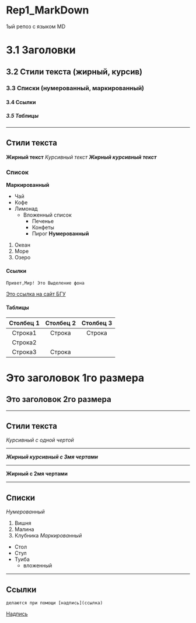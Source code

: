 # Rep1_MarkDown
1ый репоз с языком MD
# 3.1 Заголовки
## 3.2 Стили текста (жирный, курсив)
### 3.3 Списки (нумерованный, маркированный)
#### 3.4 Ссылки
##### 3.5 Таблицы
---
## Стили текста
__Жирный текст__
_Курсивный текст_
___Жирный курсивный текст___

### Список 
__Маркированный__
* Чай
* Кофе
* Лимонад
  * Вложенный список
     * Печенье
     *  Конфеты
     *  Пирог
__Нумерованный__ 
1. Океан
2. Море
3. Озеро
#### Ссылки
    Привет,Мир! Это Выделение фона
[Это ссылка на сайт БГУ](https://www.bsu.ru/wlcm/)
#### Таблицы
Столбец 1 | Столбец 2  | Столбец 3 |
:--------:|:----------:|:---------:|
Строка1 | Строка | Строка | 
Строка2 | |  | 
Строка3 | Строка |  | 
# Это заголовок 1го размера
## Это заголовок 2го размера
--- 
## Стили текста
_Курсивный с одной чертой_
***
___Жирный курсивный с 3мя чертами___
***
__Жирный с 2мя чертами__
___
## Списки
_Нумерованный_
1. Вишня
2. Малина
3. Клубника
   _Маркированный_
* Стол
* Стул
* Туиба
   * вложенный
***
## Ссылки
    делаются при помощи [надпись](ссылка)
  [Надпись](https://yandex.ru/)
